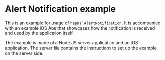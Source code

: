# Alert Notification example

This is an example for usage of `hapns`' `AlertNotification`.
It is accompanied with an example iOS App that showcases how the notification is received and used by the application itself.

The example is made of a Node.JS server application and an iOS application.
The server file contains the instructions to set up the example on the server side.
